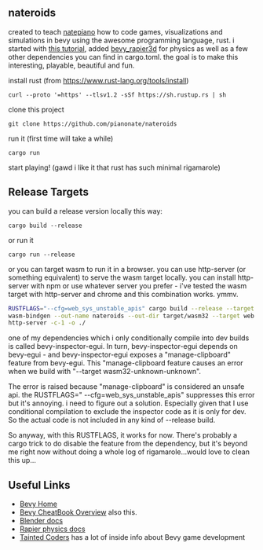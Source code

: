 ## nateroids

created to teach [natepiano](https://youtube.com/natepiano) how to code games, visualizations and
simulations in bevy using the awesome programming language, rust. i started
with [this tutorial](https://www.youtube.com/@ZymartuGames),
added [bevy_rapier3d](https://www.rapier.rs/docs/user_guides/bevy_plugin/getting_started_bevy) for physics as well as a
few other dependencies you can find in cargo.toml. the goal is to make this interesting, playable, beautiful and fun.

install rust (from https://www.rust-lang.org/tools/install)

```
curl --proto '=https' --tlsv1.2 -sSf https://sh.rustup.rs | sh
```

clone this project

```
git clone https://github.com/pianonate/nateroids
```

run it (first time will take a while)

```
cargo run
```

start playing! (gawd i like it that rust has such minimal rigamarole)

## Release Targets

you can build a release version locally this way:

```
cargo build --release
```

or run it

```
cargo run --release
```

or you can target wasm to run it in a browser.
you can use http-server (or something equivalent) to serve the wasm target locally. you can install http-server with npm
or use whatever server you prefer - i've tested the wasm target with http-server and chrome and this combination works.
ymmv.

```sh
RUSTFLAGS="--cfg=web_sys_unstable_apis" cargo build --release --target wasm32-unknown-unknown
wasm-bindgen --out-name nateroids --out-dir target/wasm32 --target web target/wasm32-unknown-unknown/release/nateroids.wasm
http-server -c-1 -o ./
```

one of my dependencies which i only conditionally compile into dev builds is called bevy-inspector-egui. In turn,
bevy-inspector-egui depends on bevy-egui - and bevy-inspector-egui exposes a "manage-clipboard" feature from bevy-egui.
This "manage-clipboard feature causes an error
when we build with "--target wasm32-unknown-unknown".

The error is raised because "manage-clipboard" is considered an unsafe api. the RUSTFLAGS="
--cfg=web_sys_unstable_apis" suppresses this error but it's annoying. i need to figure out a solution. Especially given
that I use
conditional compilation to exclude the inspector code as it is only for dev. So the actual code is not included in any
kind of --release build.

So anyway, with this RUSTFLAGS, it works for now. There's probably a cargo trick to do disable the feature from the
dependency,
but it's beyond me right now without doing a whole log of rigamarole...would love to clean this up...

## Useful Links

- [Bevy Home](https://bevyengine.org/learn/)
- [Bevy CheatBook Overview](https://bevy-cheatbook.github.io/overview.html) also this.
- [Blender docs](https://docs.blender.org/manual/en/latest/)
- [Rapier physics docs](https://rapier.rs/docs/user_guides/bevy_plugin/getting_started_bevy)
- [Tainted Coders](https://taintedcoders.com/) has a lot of inside info about Bevy game development
